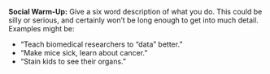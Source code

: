 **Social Warm-Up:** Give a six word description of what you do. This could be silly or serious, and certainly won’t be long enough to get into much detail. Examples might be: 
- “Teach biomedical researchers to “data” better.” 
- “Make mice sick, learn about cancer.” 
- “Stain kids to see their organs.”
